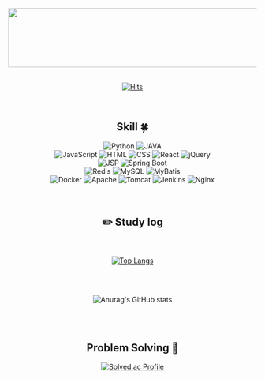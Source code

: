 <div align="center">   

    
<!-- 헤더 --> 
<a href="https://github.com/devxb/gitanimals">  
  <img src="https://render.gitanimals.org/lines/protofu?pet-id=1" width="1000" height="120"/>   
  
</a> 
 
<div align=center> 
  
 <br/>   

 
 
 
 [![Hits](https://hits.seeyoufarm.com/api/count/incr/badge.svg?url=https%3A%2F%2Fgithub.com%2Fprotofu&count_bg=%233D6BC8&title_bg=%23555555&icon=&icon_color=%23E7E7E7&title=hits&edge_flat=false)](https://hits.seeyoufarm.com)
 
 <br/>
 

<!--기술스택-->
## Skill :four_leaf_clover:
<!--언어-->
<div>
  <img src="https://img.shields.io/badge/Python-3776AB?style=for-the-badge&logo=Python&logoColor=white" alt="Python">
  <img src="https://img.shields.io/badge/JAVA-007396?style=for-the-badge&logo=Java&logoColor=white" alt="JAVA"> 
 </div>
<!--프론트-->
<div>
  <img src="https://img.shields.io/badge/JavaScript-F7DF1E?style=for-the-badge&logo=JavaScript&logoColor=white" alt="JavaScript">
  <img src="https://img.shields.io/badge/HTML-E34F26?style=for-the-badge&logo=HTML5&logoColor=white" alt="HTML">
  <img src="https://img.shields.io/badge/CSS-1572B6?style=for-the-badge&logo=CSS3&logoColor=white" alt="CSS">
  <img src="https://img.shields.io/badge/React-61DAFB?style=for-the-badge&logo=React&logoColor=white" alt="React">
  <img src="https://img.shields.io/badge/jQuery-0769AD?style=for-the-badge&logo=jQuery&logoColor=white" alt="jQuery">
</div>

<!--백엔드-->
<div>
  <img src="https://img.shields.io/badge/JSP-007396?style=for-the-badge&logo=Java&logoColor=white" alt="JSP">
  <img src="https://img.shields.io/badge/Spring%20Boot-6DB33F?style=for-the-badge&logo=Spring&logoColor=white" alt="Spring Boot">
</div>

<!--DB-->
<div>
  <img src="https://img.shields.io/badge/Redis-D82C20?style=for-the-badge&logo=Redis&logoColor=white" alt="Redis">
  <img src="https://img.shields.io/badge/MySQL-4479A1?style=for-the-badge&logo=MySQL&logoColor=white" alt="MySQL">
  <img src="https://img.shields.io/badge/MyBatis-0F4C92?style=for-the-badge&logo=MyBatis&logoColor=white" alt="MyBatis">
</div>
<!--CI/CD & Infra-->
<div>
 <img src="https://img.shields.io/badge/Docker-2496ED?style=for-the-badge&logo=Docker&logoColor=white" alt="Docker">
 <img src="https://img.shields.io/badge/Apache-E50000?style=for-the-badge&logo=Apache&logoColor=white" alt="Apache">
 <img src="https://img.shields.io/badge/Tomcat-F8DC75?style=for-the-badge&logo=Apache%20Tomcat&logoColor=white" alt="Tomcat">
 <img src="https://img.shields.io/badge/Jenkins-D24939?style=for-the-badge&logo=Jenkins&logoColor=white" alt="Jenkins">
 <img src="https://img.shields.io/badge/Nginx-009639?style=for-the-badge&logo=Nginx&logoColor=white" alt="Nginx">
</div>

 
   <br/>
   <br/>
 
  ## :pencil2: Study log
  <br/>
  
[![Top Langs](https://github-readme-stats.vercel.app/api/top-langs/?username=protofu&layout=compact)](https://github.com/anuraghazra/github-readme-stats)
 
   <br/>
   <br/>
  
![Anurag's GitHub stats](https://github-readme-stats.vercel.app/api?username=protofu&show_icons=true&theme=radical)
 
   <br/>
   <br/>

 ## Problem Solving :muscle: 
 </a>
 
[![Solved.ac Profile](http://mazassumnida.wtf/api/generate_badge?boj=sungjae0512)](https://solved.ac/sungjae0512)<br/>



